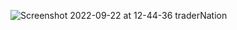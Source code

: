 ![Screenshot 2022-09-22 at 12-44-36 traderNation](https://user-images.githubusercontent.com/59435156/191682375-756c2e1e-2154-48e2-a5e6-27f4399a60a8.png)
